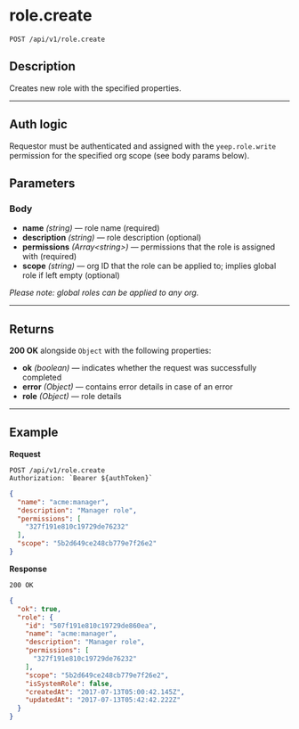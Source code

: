# role.create

`POST /api/v1/role.create`

## Description

Creates new role with the specified properties.

***

## Auth logic

Requestor must be authenticated and assigned with the `yeep.role.write` permission for the specified org scope (see body params below).

## Parameters

### Body

- **name** _(string)_ — role name (required)
- **description** _(string)_ — role description (optional)
- **permissions** _(Array\<string>)_ — permissions that the role is assigned with (required)
- **scope** _(string)_ — org ID that the role can be applied to; implies global role if left empty (optional)

_Please note: global roles can be applied to any org._

***

## Returns

**200 OK** alongside `Object` with the following properties:

- **ok** _(boolean)_ — indicates whether the request was successfully completed
- **error** _(Object)_ — contains error details in case of an error
- **role** _(Object)_ — role details

***

## Example

**Request**

```
POST /api/v1/role.create
Authorization: `Bearer ${authToken}`
```

``` json
{
  "name": "acme:manager",
  "description": "Manager role",
  "permissions": [
    "327f191e810c19729de76232"
  ],
  "scope": "5b2d649ce248cb779e7f26e2"
}
```

**Response**

`200 OK`

``` json
{
  "ok": true,
  "role": {
    "id": "507f191e810c19729de860ea",
    "name": "acme:manager",
    "description": "Manager role",
    "permissions": [
      "327f191e810c19729de76232"
    ],
    "scope": "5b2d649ce248cb779e7f26e2",
    "isSystemRole": false,
    "createdAt": "2017-07-13T05:00:42.145Z",
    "updatedAt": "2017-07-13T05:42:42.222Z"
  }
}
```
